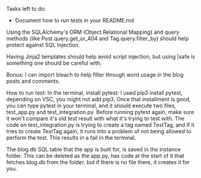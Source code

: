 Tasks left to do: 
- Document how to run tests in your README.md


Using the SQLAlchemy's ORM (Object Relational Mapping) and query methods (like Post.query.get_or_404 and Tag.query.filter_by) should help protect against SQL Injection. 

Having Jinja2 templates should help avoid script injection, but using |safe is something one should be careful with.

Bonus: 
I can import bleach to help filter through word usage in the blog posts and comments.


How to run test: 
In the terminal, install pytest:
I used pip3 install pytest, depending on VSC, you might not add pip3.
Once that installment is good, you can type pytest in your terminal, and it should execute two files, test_app.py and test_integration.py. 
Before running pytest again, make sure it won't compare it's old test result with what it's trying to test with. The code on test_integration.py is trying to create a tag named TestTag, and if it tries to create TestTag again, it runs into a problem of not being allowed to perform the test. This results in a fail in the terminal.

The blog.db SQL table that the app is built for, is saved in the instance folder. This can be deleted as the app.py, has code at the start of it that fetches blog.db from the folder, but if there is no file there, it creates it for you.